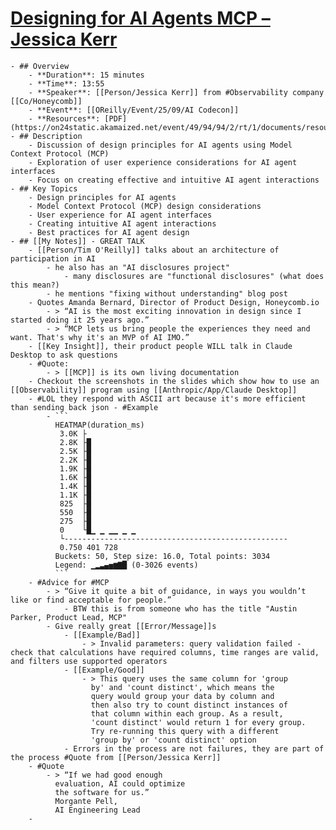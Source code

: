 # [Designing for AI Agents MCP – Jessica Kerr](https://on24static.akamaized.net/event/49/94/94/2/rt/1/documents/resourceList1757091679028/mcpdesignfororeillybyjessitron1757091679028.pdf)
	- ## Overview
		- **Duration**: 15 minutes
		- **Time**: 13:55
		- **Speaker**: [[Person/Jessica Kerr]] from #Observability company [[Co/Honeycomb]]
		- **Event**: [[OReilly/Event/25/09/AI Codecon]]
		- **Resources**: [PDF](https://on24static.akamaized.net/event/49/94/94/2/rt/1/documents/resourceList1757091679028/mcpdesignfororeillybyjessitron1757091679028.pdf)
	- ## Description
		- Discussion of design principles for AI agents using Model Context Protocol (MCP)
		- Exploration of user experience considerations for AI agent interfaces
		- Focus on creating effective and intuitive AI agent interactions
	- ## Key Topics
		- Design principles for AI agents
		- Model Context Protocol (MCP) design considerations
		- User experience for AI agent interfaces
		- Creating intuitive AI agent interactions
		- Best practices for AI agent design
	- ## [[My Notes]] - GREAT TALK
		- [[Person/Tim O'Reilly]] talks about an architecture of participation in AI
			- he also has an "AI disclosures project"
				- many disclosures are "functional disclosures" (what does this mean?)
			- he mentions "fixing without understanding" blog post
		- Quotes Amanda Bernard, Director of Product Design, Honeycomb.io
			- > “AI is the most exciting innovation in design since I started doing it 25 years ago.”
			- > “MCP lets us bring people the experiences they need and want. That's why it's an MVP of AI IMO.”
		- [[Key Insight]], their product people WILL talk in Claude Desktop to ask questions
		- #Quote:
			- > [[MCP]] is its own living documentation
		- Checkout the screenshots in the slides which show how to use an [[Observability]] program using [[Anthropic/App/Claude Desktop]]
		- #LOL they respond with ASCII art because it's more efficient than sending back json - #Example
			- ```
			  HEATMAP(duration_ms)
			   3.0K ├
			   2.8K ├█
			   2.5K ├█
			   2.2K ├█
			   1.9K ├█
			   1.6K ├█
			   1.4K ├█
			   1.1K ├█
			   825  ├█
			   550  ├█
			   275  ├█
			   0    └█▁ ▁ ▁▁ ▁ ▁
			   └--------------------------------------------------
			   0.750 401 728
			  Buckets: 50, Step size: 16.0, Total points: 3034
			  Legend: ▁▂▃▄▅▆▇█ (0-3026 events)
			  ```
		- #Advice for #MCP
			- > “Give it quite a bit of guidance, in ways you wouldn’t like or find acceptable for people.”
				- BTW this is from someone who has the title "Austin Parker, Product Lead, MCP"
			- Give really great [[Error/Message]]s
				- [[Example/Bad]]
					- > Invalid parameters: query validation failed - check that calculations have required columns, time ranges are valid, and filters use supported operators
				- [[Example/Good]]
					- > This query uses the same column for 'group
					  by' and 'count distinct', which means the
					  query would group your data by column and
					  then also try to count distinct instances of
					  that column within each group. As a result,
					  'count distinct' would return 1 for every group.
					  Try re-running this query with a different
					  'group by' or 'count distinct' option
				- Errors in the process are not failures, they are part of the process #Quote from [[Person/Jessica Kerr]]
		- #Quote
			- > “If we had good enough
			  evaluation, AI could optimize
			  the software for us.”
			  Morgante Pell,
			  AI Engineering Lead
		-